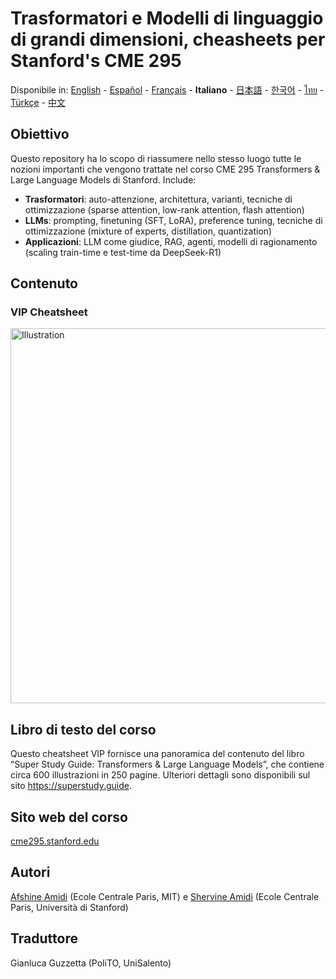 # Trasformatori e Modelli di linguaggio di grandi dimensioni, cheasheets per Stanford's CME 295
Disponibile in: [English](https://github.com/afshinea/stanford-cme-295-transformers-large-language-models/tree/main/en) - [Español](https://github.com/afshinea/stanford-cme-295-transformers-large-language-models/tree/main/es) - [Français](https://github.com/afshinea/stanford-cme-295-transformers-large-language-models/tree/main/fr) - **Italiano** - [日本語](https://github.com/afshinea/stanford-cme-295-transformers-large-language-models/tree/main/ja) - [한국어](https://github.com/afshinea/stanford-cme-295-transformers-large-language-models/tree/main/ko) - [ไทย](https://github.com/afshinea/stanford-cme-295-transformers-large-language-models/tree/main/th) - [Türkçe](https://github.com/afshinea/stanford-cme-295-transformers-large-language-models/tree/main/tr) - [中文](https://github.com/afshinea/stanford-cme-295-transformers-large-language-models/tree/main/zh)

## Obiettivo
Questo repository ha lo scopo di riassumere nello stesso luogo tutte le nozioni importanti che vengono trattate nel corso CME 295 Transformers & Large Language Models di Stanford. Include:
- **Trasformatori**: auto-attenzione, architettura, varianti, tecniche di ottimizzazione (sparse attention, low-rank attention, flash attention)
- **LLMs**: prompting, finetuning (SFT, LoRA), preference tuning, tecniche di ottimizzazione (mixture of experts, distillation, quantization)
- **Applicazioni**: LLM come giudice, RAG, agenti, modelli di ragionamento (scaling train-time e test-time da DeepSeek-R1)

## Contenuto
### VIP Cheatsheet
<a href="https://github.com/afshinea/stanford-cme-295-transformers-large-language-models/blob/main/it/cheatsheet-transformers-large-language-models.pdf"><img src="https://cme295.stanford.edu/cheatsheet-it.png" alt="Illustration" width="600px"/></a>

## Libro di testo del corso
Questo cheatsheet VIP fornisce una panoramica del contenuto del libro “Super Study Guide: Transformers & Large Language Models”, che contiene circa 600 illustrazioni in 250 pagine. Ulteriori dettagli sono disponibili sul sito https://superstudy.guide.

## Sito web del corso
[cme295.stanford.edu](https://cme295.stanford.edu/)

## Autori
[Afshine Amidi](https://www.linkedin.com/in/afshineamidi/) (Ecole Centrale Paris, MIT) e [Shervine Amidi](https://www.linkedin.com/in/shervineamidi/) (Ecole Centrale Paris, Università di Stanford)

## Traduttore
Gianluca Guzzetta (PoliTO, UniSalento) 
